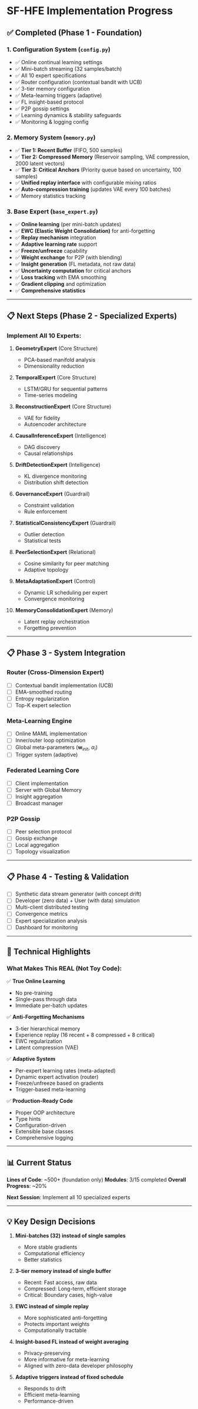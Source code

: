 # SF-HFE Implementation Progress

## ✅ Completed (Phase 1 - Foundation)

### 1. **Configuration System** (`config.py`)
- ✅ Online continual learning settings
- ✅ Mini-batch streaming (32 samples/batch)
- ✅ All 10 expert specifications
- ✅ Router configuration (contextual bandit with UCB)
- ✅ 3-tier memory configuration
- ✅ Meta-learning triggers (adaptive)
- ✅ FL insight-based protocol
- ✅ P2P gossip settings
- ✅ Learning dynamics & stability safeguards
- ✅ Monitoring & logging config

### 2. **Memory System** (`memory.py`)
- ✅ **Tier 1: Recent Buffer** (FIFO, 500 samples)
- ✅ **Tier 2: Compressed Memory** (Reservoir sampling, VAE compression, 2000 latent vectors)
- ✅ **Tier 3: Critical Anchors** (Priority queue based on uncertainty, 100 samples)
- ✅ **Unified replay interface** with configurable mixing ratios
- ✅ **Auto-compression training** (updates VAE every 100 batches)
- ✅ Memory statistics tracking

### 3. **Base Expert** (`base_expert.py`)
- ✅ **Online learning** (per mini-batch updates)
- ✅ **EWC (Elastic Weight Consolidation)** for anti-forgetting
- ✅ **Replay mechanism** integration
- ✅ **Adaptive learning rate** support
- ✅ **Freeze/unfreeze** capability
- ✅ **Weight exchange** for P2P (with blending)
- ✅ **Insight generation** (FL metadata, not raw data)
- ✅ **Uncertainty computation** for critical anchors
- ✅ **Loss tracking** with EMA smoothing
- ✅ **Gradient clipping** and optimization
- ✅ **Comprehensive statistics**

---

## 📋 Next Steps (Phase 2 - Specialized Experts)

### Implement All 10 Experts:

1. **GeometryExpert** (Core Structure)
   - PCA-based manifold analysis
   - Dimensionality reduction

2. **TemporalExpert** (Core Structure)
   - LSTM/GRU for sequential patterns
   - Time-series modeling

3. **ReconstructionExpert** (Core Structure)
   - VAE for fidelity
   - Autoencoder architecture

4. **CausalInferenceExpert** (Intelligence)
   - DAG discovery
   - Causal relationships

5. **DriftDetectionExpert** (Intelligence)
   - KL divergence monitoring
   - Distribution shift detection

6. **GovernanceExpert** (Guardrail)
   - Constraint validation
   - Rule enforcement

7. **StatisticalConsistencyExpert** (Guardrail)
   - Outlier detection
   - Statistical tests

8. **PeerSelectionExpert** (Relational)
   - Cosine similarity for peer matching
   - Adaptive topology

9. **MetaAdaptationExpert** (Control)
   - Dynamic LR scheduling per expert
   - Convergence monitoring

10. **MemoryConsolidationExpert** (Memory)
    - Latent replay orchestration
    - Forgetting prevention

---

## 📋 Phase 3 - System Integration

### Router (Cross-Dimension Expert)
- [ ] Contextual bandit implementation (UCB)
- [ ] EMA-smoothed routing
- [ ] Entropy regularization
- [ ] Top-K expert selection

### Meta-Learning Engine
- [ ] Online MAML implementation
- [ ] Inner/outer loop optimization
- [ ] Global meta-parameters ($\mathbf{w}_{\text{init}}$, $\alpha_i$)
- [ ] Trigger system (adaptive)

### Federated Learning Core
- [ ] Client implementation
- [ ] Server with Global Memory
- [ ] Insight aggregation
- [ ] Broadcast manager

### P2P Gossip
- [ ] Peer selection protocol
- [ ] Gossip exchange
- [ ] Local aggregation
- [ ] Topology visualization

---

## 📋 Phase 4 - Testing & Validation

- [ ] Synthetic data stream generator (with concept drift)
- [ ] Developer (zero data) + User (with data) simulation
- [ ] Multi-client distributed testing
- [ ] Convergence metrics
- [ ] Expert specialization analysis
- [ ] Dashboard for monitoring

---

## 🔧 Technical Highlights

### What Makes This REAL (Not Toy Code):

✅ **True Online Learning**
- No pre-training
- Single-pass through data
- Immediate per-batch updates

✅ **Anti-Forgetting Mechanisms**
- 3-tier hierarchical memory
- Experience replay (16 recent + 8 compressed + 8 critical)
- EWC regularization
- Latent compression (VAE)

✅ **Adaptive System**
- Per-expert learning rates (meta-adapted)
- Dynamic expert activation (router)
- Freeze/unfreeze based on gradients
- Trigger-based meta-learning

✅ **Production-Ready Code**
- Proper OOP architecture
- Type hints
- Configuration-driven
- Extensible base classes
- Comprehensive logging

---

## 📊 Current Status

**Lines of Code**: ~500+ (foundation only)
**Modules**: 3/15 completed
**Overall Progress**: ~20%

**Next Session**: Implement all 10 specialized experts

---

## 💡 Key Design Decisions

1. **Mini-batches (32) instead of single samples**
   - More stable gradients
   - Computational efficiency
   - Better statistics

2. **3-tier memory instead of single buffer**
   - Recent: Fast access, raw data
   - Compressed: Long-term, efficient storage
   - Critical: Boundary cases, high-value

3. **EWC instead of simple replay**
   - More sophisticated anti-forgetting
   - Protects important weights
   - Computationally tractable

4. **Insight-based FL instead of weight averaging**
   - Privacy-preserving
   - More informative for meta-learning
   - Aligned with zero-data developer philosophy

5. **Adaptive triggers instead of fixed schedule**
   - Responds to drift
   - Efficient meta-learning
   - Performance-driven

